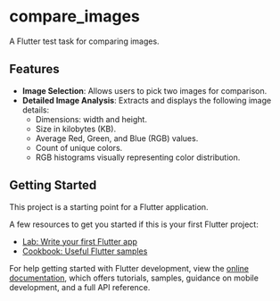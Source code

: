 # compare_images

A Flutter test task for comparing images.

## Features

- **Image Selection**: Allows users to pick two images for comparison.
- **Detailed Image Analysis**: Extracts and displays the following image details:
  - Dimensions: width and height.
  - Size in kilobytes (KB).
  - Average Red, Green, and Blue (RGB) values.
  - Count of unique colors.
  - RGB histograms visually representing color distribution.


## Getting Started

This project is a starting point for a Flutter application.

A few resources to get you started if this is your first Flutter project:

- [Lab: Write your first Flutter app](https://docs.flutter.dev/get-started/codelab)
- [Cookbook: Useful Flutter samples](https://docs.flutter.dev/cookbook)

For help getting started with Flutter development, view the
[online documentation](https://docs.flutter.dev/), which offers tutorials,
samples, guidance on mobile development, and a full API reference.
